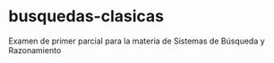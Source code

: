 # busquedas-clasicas
Examen de primer parcial para la materia de Sistemas de Búsqueda y Razonamiento
